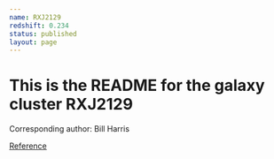 ```yaml
---
name: RXJ2129
redshift: 0.234
status: published
layout: page
---
```


# This is the README for the galaxy cluster RXJ2129

Corresponding author: Bill Harris

[Reference](https://ui.adsabs.harvard.edu/abs/2025arXiv250803626K/abstract)